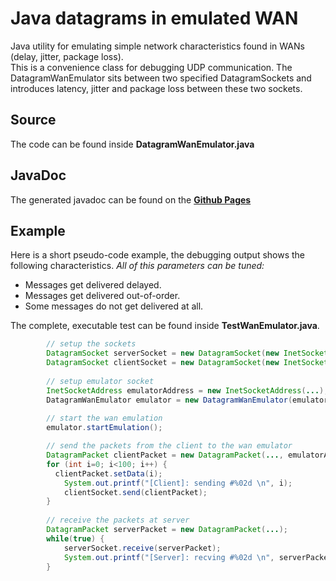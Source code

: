 Java datagrams in emulated WAN
======================

Java utility for emulating simple network characteristics found in WANs (delay, jitter, package loss).   
This is a convenience class for debugging UDP communication. The DatagramWanEmulator sits between
two specified DatagramSockets and introduces latency, jitter and package loss 
between these two sockets.

Source
---------------------
The code can be found inside __DatagramWanEmulator.java__

JavaDoc
---------------------
The generated javadoc can be found on the [__Github Pages__](http://mucaho.github.io/Java-UDP-WAN-Emulator)

Example
---------------------
Here is a short pseudo-code example, the debugging output shows the following characteristics.
_All of this parameters can be tuned:_
* Messages get delivered delayed.
* Messages get delivered out-of-order.
* Some messages do not get delivered at all.   



The complete, executable test can be found inside __TestWanEmulator.java__.
```java
		// setup the sockets
		DatagramSocket serverSocket = new DatagramSocket(new InetSocketAddress(...));
		DatagramSocket clientSocket = new DatagramSocket(new InetSocketAddress(...));
		
		// setup emulator socket
		InetSocketAddress emulatorAddress = new InetSocketAddress(...);
		DatagramWanEmulator emulator = new DatagramWanEmulator(emulatorAddress, ...);
		
		// start the wan emulation
		emulator.startEmulation();

		// send the packets from the client to the wan emulator
		DatagramPacket clientPacket = new DatagramPacket(..., emulatorAddress);
		for (int i=0; i<100; i++) {
		  clientPacket.setData(i);
			System.out.printf("[Client]: sending #%02d \n", i);
			clientSocket.send(clientPacket);
		}
		
		// receive the packets at server
		DatagramPacket serverPacket = new DatagramPacket(...);
		while(true) {
			serverSocket.receive(serverPacket);
			System.out.printf("[Server]: recving #%02d \n", serverPacket.getData(...));
		}
```



